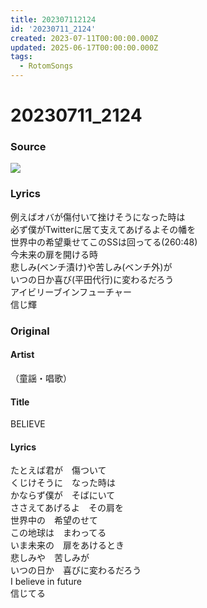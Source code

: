 ```yaml
---
title: 202307112124
id: '20230711_2124'
created: 2023-07-11T00:00:00.000Z
updated: 2025-06-17T00:00:00.000Z
tags:
  - RotomSongs
---
```

# 20230711_2124

### Source

![](https://x.com/Starlystrongest/status/1678742073216778247)

### Lyrics

例えばオバが傷付いて挫けそうになった時は  
必ず僕がTwitterに居て支えてあげるよその幡を  
世界中の希望乗せてこのSSは回ってる(260:48)  
今未来の扉を開ける時  
悲しみ(ベンチ漬け)や苦しみ(ベンチ外)が  
いつの日か喜び(平田代行)に変わるだろう  
アイビリーブインフューチャー  
信じ輝  

### Original

#### Artist

（童謡・唱歌）

#### Title

BELIEVE

#### Lyrics

たとえば君が　傷ついて  
くじけそうに　なった時は  
かならず僕が　そばにいて  
ささえてあげるよ　その肩を  
世界中の　希望のせて  
この地球は　まわってる  
いま未来の　扉をあけるとき  
悲しみや　苦しみが  
いつの日か　喜びに変わるだろう  
I believe in future  
信じてる  



